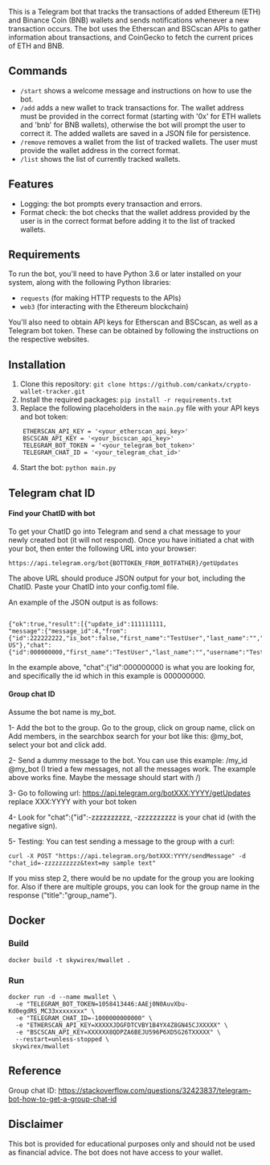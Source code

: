 This is a Telegram bot that tracks the transactions of added Ethereum (ETH) and Binance Coin (BNB) wallets and sends notifications whenever a new transaction occurs. The bot uses the Etherscan and BSCscan APIs to gather information about transactions, and CoinGecko to fetch the current prices of ETH and BNB.

## Commands

- `/start` shows a welcome message and instructions on how to use the bot.
- `/add` adds a new wallet to track transactions for. The wallet address must be provided in the correct format (starting with '0x' for ETH wallets and 'bnb' for BNB wallets), otherwise the bot will prompt the user to correct it. The added wallets are saved in a JSON file for persistence.
- `/remove` removes a wallet from the list of tracked wallets. The user must provide the wallet address in the correct format.
- `/list` shows the list of currently tracked wallets.

## Features

- Logging: the bot prompts every transaction and errors.
- Format check: the bot checks that the wallet address provided by the user is in the correct format before adding it to the list of tracked wallets.

## Requirements

To run the bot, you'll need to have Python 3.6 or later installed on your system, along with the following Python libraries:

- `requests` (for making HTTP requests to the APIs)
- `web3` (for interacting with the Ethereum blockchain)

You'll also need to obtain API keys for Etherscan and BSCscan, as well as a Telegram bot token. These can be obtained by following the instructions on the respective websites.

## Installation

1. Clone this repository: `git clone https://github.com/cankatx/crypto-wallet-tracker.git`
2. Install the required packages: `pip install -r requirements.txt`
3. Replace the following placeholders in the `main.py` file with your API keys and bot token:

```
    ETHERSCAN_API_KEY = '<your_etherscan_api_key>'
    BSCSCAN_API_KEY = '<your_bscscan_api_key>'
    TELEGRAM_BOT_TOKEN = '<your_telegram_bot_token>'
    TELEGRAM_CHAT_ID = '<your_telegram_chat_id>'
```
4. Start the bot: `python main.py`

## Telegram chat ID

#### Find your ChatID with bot

To get your ChatID go into Telegram and send a chat message to your newly created bot (it will not respond). Once you have initiated a chat with your bot, then enter the following URL into your browser:

```
https://api.telegram.org/bot{BOTTOKEN_FROM_BOTFATHER}/getUpdates
```

The above URL should produce JSON output for your bot, including the ChatID. Paste your ChatID into your config.toml file.

An example of the JSON output is as follows:

```

{"ok":true,"result":[{"update_id":111111111,
"message":{"message_id":4,"from":{"id":222222222,"is_bot":false,"first_name":"TestUser","last_name":"","username":"TestUSer","language_code":"en-US"},"chat":{"id":000000000,"first_name":"TestUser","last_name":"","username":"TestUser","type":"private"},"date":1533900000,"text":"Hello"}}]}
```

In the example above, "chat":{"id":000000000 is what you are looking for, and specifically the id which in this example is 000000000.

#### Group chat ID

Assume the bot name is my_bot.

1- Add the bot to the group.
Go to the group, click on group name, click on Add members, in the searchbox search for your bot like this: @my_bot, select your bot and click add.

2- Send a dummy message to the bot.
You can use this example: /my_id @my_bot
(I tried a few messages, not all the messages work. The example above works fine. Maybe the message should start with /)

3- Go to following url: https://api.telegram.org/botXXX:YYYY/getUpdates
replace XXX:YYYY with your bot token

4- Look for "chat":{"id":-zzzzzzzzzz,
-zzzzzzzzzz is your chat id (with the negative sign).

5- Testing: You can test sending a message to the group with a curl:

```
curl -X POST "https://api.telegram.org/botXXX:YYYY/sendMessage" -d "chat_id=-zzzzzzzzzz&text=my sample text"
```

If you miss step 2, there would be no update for the group you are looking for. Also if there are multiple groups, you can look for the group name in the response ("title":"group_name").

## Docker
### Build

```
docker build -t skywirex/mwallet .
```

### Run
```
docker run -d --name mwallet \
  -e "TELEGRAM_BOT_TOKEN=1058413446:AAEj0N0AuvXbu-Kd0egdRS_MC33xxxxxxxx" \
  -e "TELEGRAM_CHAT_ID=-1000000000000" \
  -e "ETHERSCAN_API_KEY=XXXXXJDGFDTCVBY1B4YX4Z8GN45CJXXXXX" \
  -e "BSCSCAN_API_KEY=XXXXXX8QDPZA6BEJU596P6XD5G26TXXXXX" \
  --restart=unless-stopped \
 skywirex/mwallet
```

## Reference

Group chat ID: https://stackoverflow.com/questions/32423837/telegram-bot-how-to-get-a-group-chat-id

## Disclaimer

This bot is provided for educational purposes only and should not be used as financial advice. The bot does not have access to your wallet.
